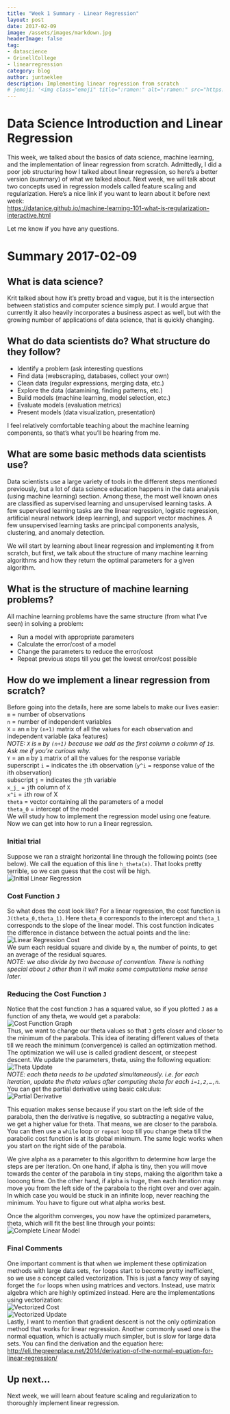 ```yaml
---
title: "Week 1 Summary - Linear Regression"
layout: post
date: 2017-02-09
image: /assets/images/markdown.jpg
headerImage: false
tag:
- datascience
- GrinellCollege
- linearregression 
category: blog
author: juntaeklee
description: Implementing linear regression from scratch
# jemoji: '<img class="emoji" title=":ramen:" alt=":ramen:" src="https://assets.raw.githubusercontent.com/images/icons/emoji/unicode/1f35c.png" height="20" width="20" align="absmiddle">'
---
```


# Data Science Introduction and Linear Regression

This week, we talked about the basics of data science, machine learning, and the implementation of linear regression from scratch. Admittedly, I did a poor job structuring how I talked about linear regression, so here’s a better version (summary) of what we talked about. Next week, we will talk about two concepts used in regression models called feature scaling and regularization.
Here’s a nice link if you want to learn about it before next week:  
<https://datanice.github.io/machine-learning-101-what-is-regularization-interactive.html>  
 
Let me know if you have any questions.
 
# Summary 2017-02-09
 
## What is data science?  

Krit talked about how it’s pretty broad and vague, but it is the intersection between statistics and computer science simply put. I would argue that currently it also heavily incorporates a business aspect as well, but with the growing number of applications of data science, that is quickly changing.  

## What do data scientists do? What structure do they follow?  

* Identify a problem (ask interesting questions
* Find data (webscraping, databases, collect your own)
* Clean data (regular expressions, merging data, etc.)
* Explore the data (datamining, finding patterns, etc.)
* Build models (machine learning, model selection, etc.)
* Evaluate models (evaluation metrics)
* Present models (data visualization, presentation)  
 
I feel relatively comfortable teaching about the machine learning components, so that’s what you’ll be hearing from me.

## What are some basic methods data scientists use?  

Data scientists use a large variety of tools in the different steps mentioned previously, but a lot of data science education happens in the data analysis (using machine learning) section. Among these, the most well known ones are classified as supervised learning and unsupervised learning tasks. A few supervised learning tasks are the linear regression, logistic regression, artificial neural network (deep learning), and support vector machines. A few unsupervised learning tasks are principal components analysis, clustering, and anomaly detection.  

We will start by learning about linear regression and implementing it from scratch, but first, we talk about the structure of many machine learning algorithms and how they return the optimal parameters for a given algorithm.  
 
## What is the structure of machine learning problems?  

All machine learning problems have the same structure (from what I’ve seen) in solving a problem:  
* Run a model with appropriate parameters
* Calculate the error/cost of a model  
* Change the parameters to reduce the error/cost
* Repeat previous steps till you get the lowest error/cost possible  

## How do we implement a linear regression from scratch?  

Before going into the details, here are some labels to make our lives easier:  
`m` = number of observations  
`n` = number of independent variables  
`X` = an `m` by `(n+1)` matrix of all the values for each observation and independent variable (aka features)  
*NOTE: `X` is `m` by `(n+1)` because we add as the first column a column of `1`s. Ask me if you’re curious why.*  
`Y` = an `m` by `1` matrix of all the values for the response variable  
superscript `i` = indicates the `i`th observation (`y^i` = response value of the ith observation)  
subscript `j` = indicates the `j`th variable  
`x_j_` = `j`th column of `X`  
`x^i` = `i`th row of X  
`theta` = vector containing all the parameters of a model  
`theta_0` = intercept of the model   
We will study how to implement the regression model using one feature. Now we can get into how to run a linear regression.  

### Initial trial  
Suppose we ran a straight horizontal line through the following points (see below). We call the equation of this line `h_theta(x)`. That looks pretty terrible, so we can guess that the cost will be high.  
![Initial Linear Regression][week1graph1]  
 
### Cost Function `J`
So what does the cost look like? For a linear regression, the cost function is `J(theta_0,theta_1)`. Here `theta_0` corresponds to the intercept and `theta_1` corresponds to the slope of the linear model. This cost function indicates the difference in distance between the actual points and the line:  
![Linear Regression Cost][week1J]  
We sum each residual square and divide by `m`, the number of points, to get an average of the residual squares.  
*NOTE: we also divide by two because of convention. There is nothing special about `2` other than it will make some computations make sense later.*  
 
### Reducing the Cost Function `J`
Notice that the cost function `J` has a squared value, so if you plotted `J` as a function of any theta, we would get a parabola:  
![Cost Function Graph][parabola]  
Thus, we want to change our theta values so that `J` gets closer and closer to the minimum of the parabola. This idea of iterating different values of theta till we reach the minimum (convergence) is called an optimization method. The optimization we will use is called gradient descent, or steepest descent. We update the parameters, theta, using the following equation:  
![Theta Update][week1theta]  
*NOTE: each theta needs to be updated simultaneously. i.e. for each iteration, update the theta values after computing theta for each `i=1,2,…,n`.*  
You can get the partial derivative using basic calculus:  
![Partial Derivative][week1der]  

This equation makes sense because if you start on the left side of the parabola, then the derivative is negative, so subtracting a negative value, we get a higher value for theta. That means, we are closer to the parabola. You can then use a `while` loop or `repeat` loop till you change theta till the parabolic cost function is at its global minimum. The same logic works when you start on the right side of the parabola.  

We give alpha as a parameter to this algorithm to determine how large the steps are per iteration. On one hand, if alpha is tiny, then you will move towards the center of the parabola in tiny steps, making the algorithm take a loooong time. On the other hand, if alpha is huge, then each iteration may move you from the left side of the parabola to the right over and over again. In which case you would be stuck in an infinite loop, never reaching the minimum. You have to figure out what alpha works best.
 
Once the algorithm converges, you now have the optimized parameters, theta, which will fit the best line through your points:  
![Complete Linear Model][week1graph2]  
 
### Final Comments
One important comment is that when we implement these optimization methods with large data sets, `for` loops start to become pretty inefficient, so we use a concept called vectorization. This is just a fancy way of saying forget the `for` loops when using matrices and vectors. Instead, use matrix algebra which are highly optimized instead. Here are the implementations using vectorization:  
![Vectorized Cost][week1vecJ]  
![Vectorized Update][week1vectheta]  
Lastly, I want to mention that gradient descent is not the only optimization method that works for linear regression. Another commonly used one is the normal equation, which is actually much simpler, but is slow for large data sets. You can find the derivation and the equation here:
http://eli.thegreenplace.net/2014/derivation-of-the-normal-equation-for-linear-regression/
 
## Up next...
Next week, we will learn about feature scaling and regularization to thoroughly implement linear regression.  


[week1graph1]: https://raw.githubusercontent.com/leejunta/juntaeklee/gh-pages/assets/R/week1figure1.png 
[week1graph2]: https://raw.githubusercontent.com/leejunta/juntaeklee/gh-pages/assets/R/week1graph2.png
[parabola]: https://raw.githubusercontent.com/leejunta/juntaeklee/gh-pages/assets/R/parabola.png
[week1J]: https://raw.githubusercontent.com/leejunta/juntaeklee/gh-pages/assets/equations/week1J.gif
[week1theta]: https://raw.githubusercontent.com/leejunta/juntaeklee/gh-pages/assets/equations/week1theta.gif
[week1der]: https://raw.githubusercontent.com/leejunta/juntaeklee/gh-pages/assets/equations/week1der.gif
[week1vectheta]: https://raw.githubusercontent.com/leejunta/juntaeklee/gh-pages/assets/equations/week1vectheta.gif
[week1vecJ]: https://raw.githubusercontent.com/leejunta/juntaeklee/gh-pages/assets/equations/week1vecJ.gif

